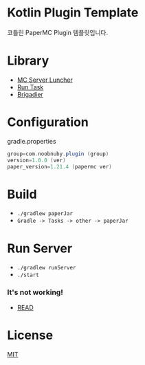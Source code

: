 # Kotlin Plugin Template

코틀린 PaperMC Plugin 템플릿입니다.

# Library

* [MC Server Luncher](https://github.com/monun/minecraft-server-launcher)
* [Run Task](https://github.com/jpenilla/run-task)
* [Brigadier](https://github.com/Mojang/brigadier)

# Configuration

gradle.properties

```gradle
group=com.noobnuby.plugin (group)
version=1.0.0 (ver)
paper_version=1.21.4 (papermc ver)
```

# Build

* `./gradlew paperJar`
* `Gradle -> Tasks -> other -> paperJar`

# Run Server

* `./gradlew runServer`
* `./start`

### It's not working!

* [READ](https://github.com/monun/minecraft-server-launcher/blob/master/README.md)
    
# License

[MIT](https://github.com/NOOBNUBY/kotlin-plugin-template/blob/master/LICENSE)